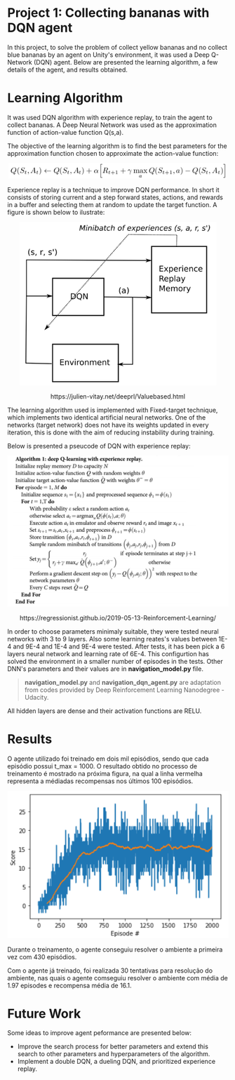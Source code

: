 # Project 1: Collecting bananas with DQN agent

In this project, to solve the problem of collect yellow bananas and no collect blue bananas by an agent on Unity's environment, it was used a  Deep Q-Network (DQN) agent. Below are presented the learning algorithm, a few details of the agent, and results obtained.

# Learning Algorithm

It was used DQN algorithm with experience replay, to train the agent to collect bananas. A Deep Neural Network was used as the approximation function of action-value function Q(s,a).

The objective of the learning algorithm is to find the best parameters for the approximation function chosen to approximate the action-value function:

<p align="center">
  <img src="q_sa_001.png" alt="drawing" width="500"/>
<p/>

Experience replay is a technique to improve DQN performance. In short it consists of storing current and a step forward states, actions, and rewards in a buffer and selecting them at random to update the target function. A figure is shown below to ilustrate:

<p align="center">
  <img src="experience_replay_001.png" alt="drawing" width="450"/>
<p/>

<p align="center">
  https://julien-vitay.net/deeprl/Valuebased.html
<p/>

The learning algorithm used is implemented with Fixed-target technique, which implements two identical artificial neural networks. One of the networks (target network) does not have its weights updated in every iteration, this is done with the aim of reducing instability during training.

Below is presented a pseucode of DQN with experience replay:


<p align="center">
  <img src="algorithm_experience_replay.png" alt="drawing" width="750"/>
<p/>
<p align="center">
  https://regressionist.github.io/2019-05-13-Reinforcement-Learning/
<p/>

In order to choose parameters minimaly suitable, they were tested neural networks with 3 to 9 layers. Also some learning reates's values between 1E-4 and 9E-4 and 1E-4 and 9E-4 were tested. After tests, it has been pick a 6 layers neural network and learning rate of 6E-4. This configurtion has solved the environment in a smaller number of episodes in the tests. Other DNN's parameters and their values are in **navigation_model.py** file.

> **navigation_model.py** and **navigation_dqn_agent.py** are adaptation from codes provided by Deep Reinforcement Learning Nanodegree - Udacity.

All hidden layers are dense and their activation functions are RELU. 

# Results

O agente utilizado foi treinado em dois mil episódios, sendo que cada episódio possui t_max = 1000. O resultado obtido no processo de treinamento é mostrado na próxima figura, na qual a linha vermelha representa a médiadas recompensas nos últimos 100 episódios.

<p align="center">
  <img src="result_plot.png" alt="drawing" width="750"/>
<p/>

Durante o treinamento, o agente conseguiu resolver o ambiente a primeira vez com 430 episódios.

Com o agente já treinado, foi realizada 30 tentativas para resolução do ambiente, nas quais o agente comseguiu resolver o ambiente com média de 1.97 episodes e recompensa média de 16.1.

# Future Work

Some ideas to improve agent peformance are presented below:

- Improve the search process for better parameters and extend this search to other parameters and hyperparameters of the algorithm.
- Implement a double DQN, a dueling DQN, and prioritized experience replay.
